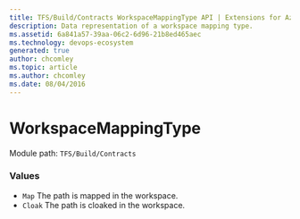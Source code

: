 ```yaml
---
title: TFS/Build/Contracts WorkspaceMappingType API | Extensions for Azure DevOps Services
description: Data representation of a workspace mapping type.
ms.assetid: 6a841a57-39aa-06c2-6d96-21b8ed465aec
ms.technology: devops-ecosystem
generated: true
author: chcomley
ms.topic: article
ms.author: chcomley
ms.date: 08/04/2016
---
```


# WorkspaceMappingType

Module path: `TFS/Build/Contracts`

### Values

* `Map` The path is mapped in the workspace.
* `Cloak` The path is cloaked in the workspace.
